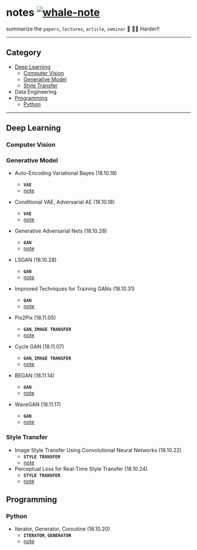 # notes [![whale-note](https://img.shields.io/badge/whale-notes-blue.svg?style=flat&colorA=40E0D0&colorB=555555)](https://github.com/wjy5446)
summarize the `papers`, `lectures`, `article`, `seminar`  :book: :man_student: Harder!!



---

## Category

- [Deep Learning](#deep-learning)
  - [Computer Vision](#computer-vision)
  - [Generative Model](#generative-model)
  - [Style Transfer](#style-transfer)
- Data Engineering
- [Programming](#programming)
  - [Python](#python)



---

## Deep Learning

### Computer Vision



### Generative Model

- Auto-Encoding Variational Bayes (18.10.18)
  - **`VAE`**
  - [note](./notes/deep/vae.md)

- Conditional VAE, Adversarial AE (18.10.18)
  - **`VAE`**
  - [note](./notes/deep/cvae_aae.md)

- Generative Adversarial Nets (18.10.28)
  - **`GAN`**
  - [note](./notes/deep/gan.md)

- LSGAN (18.10.28)
  - **`GAN`**
  - [note](./notes/deep/lsgan.md)

- Improved Techniques for Training GANs (18.10.31)
  - **`GAN`**
  - [note](notes/deep/improved_gan.md)

- Pix2Pix (18.11.05)
  - **`GAN`**, **`IMAGE TRANSFER`** 
  - [note](notes/deep/pix2pix.md)

- Cycle GAN (18.11.07)
  - **`GAN`**, **`IMAGE TRANSFER`** 
  - [note](notes/deep/cycle_gan.md)

- BEGAN (18.11.14)
  - **`GAN`**
  - [note](notes/deep/began.md)

- WaveGAN (18.11.17)

  - **`GAN`**
  - [note](notes/deep/wavegan.md)


### Style Transfer

- Image Style Transfer Using Convolutional Neural Networks (18.10.22)
  - **`STYLE TRANSFER`**
  - [note](notes/deep/style_transfer.md)
- Perceptual Loss for Real-Time Style Transfer (18.10.24)
  - **`STYLE TRANSFER`**
  - [note](notes/deep/style_transfer_for_real_time.md)

## Programming

### Python

- Iterator, Generator, Coroutine (18.10.20)
  - **`ITERATOR`**, **`GENERATOR`**
  - [note](./notes/program/Iterator_generator.md)
